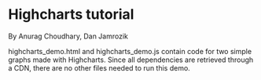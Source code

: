 # Highcharts tutorial

By Anurag Choudhary, Dan Jamrozik

highcharts_demo.html and highcharts_demo.js contain code for two simple graphs made with Highcharts. Since all dependencies are retrieved through a CDN, there are no other files needed to run this demo.
